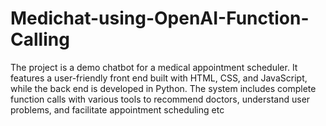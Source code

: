 # Medichat-using-OpenAI-Function-Calling
The project is a demo chatbot for a medical appointment scheduler. It features a user-friendly front end built with HTML, CSS, and JavaScript, while the back end is developed in Python. The system includes complete function calls with various tools to recommend doctors, understand user problems, and facilitate appointment scheduling etc
